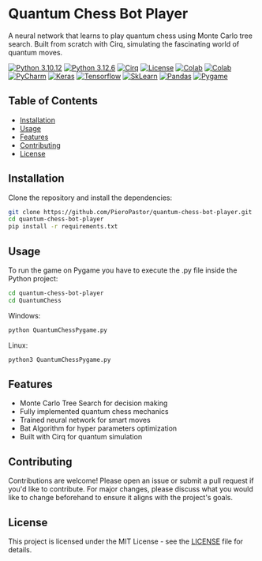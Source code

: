 # Quantum Chess Bot Player

A neural network that learns to play quantum chess using Monte Carlo tree search. Built from scratch with Cirq, simulating the fascinating world of quantum moves.

[![Python 3.10.12](https://img.shields.io/badge/AI%20with%20Python-3.10.12-blue)](https://www.python.org/downloads/release/python-31012/)
[![Python 3.12.6](https://img.shields.io/badge/Game%20with%20Python-3.12.6-blue)](https://www.python.org/downloads/release/python-3126/)
[![Cirq](https://img.shields.io/badge/Cirq-1.4-orange)](https://quantumai.google/cirq)
[![License](https://img.shields.io/badge/License-MIT-green)](LICENSE)
[![Colab](https://img.shields.io/badge/Run%20Monte%20Carlo%20on-Colab-yellow)](https://colab.research.google.com/)
[![Colab](https://img.shields.io/badge/Run%20Neural%20Network%20on-Colab-yellow)](https://colab.research.google.com/)
[![PyCharm](https://img.shields.io/badge/Developed%20with-PyCharm-blue)](https://www.jetbrains.com/pycharm/)
[![Keras](https://img.shields.io/badge/ML%20with-Keras-red)](https://keras.io/)
[![Tensorflow](https://img.shields.io/badge/ML%20with-Tensorflow-orange)](https://www.tensorflow.org/)
[![SkLearn](https://img.shields.io/badge/ML%20with-ScikitLearn-skyblue)](https://scikit-learn.org/)
[![Pandas](https://img.shields.io/badge/Data%20Processing%20with-Pandas-green)](https://pandas.pydata.org/)
[![Pygame](https://img.shields.io/badge/Deployed%20with-Pygame-purple)](https://www.pygame.org/)

## Table of Contents
- [Installation](#installation)
- [Usage](#usage)
- [Features](#features)
- [Contributing](#contributing)
- [License](#license)

## Installation
Clone the repository and install the dependencies:

```bash
git clone https://github.com/PieroPastor/quantum-chess-bot-player.git
cd quantum-chess-bot-player
pip install -r requirements.txt
```
## Usage
To run the game on Pygame you have to execute the .py file inside the Python project:
```bash
cd quantum-chess-bot-player
cd QuantumChess
```
Windows:
```bash
python QuantumChessPygame.py
```
Linux:
```bash
python3 QuantumChessPygame.py
```
## Features
- Monte Carlo Tree Search for decision making
- Fully implemented quantum chess mechanics
- Trained neural network for smart moves
- Bat Algorithm for hyper parameters optimization
- Built with Cirq for quantum simulation

## Contributing
Contributions are welcome! Please open an issue or submit a pull request if you'd like to contribute. For major changes, please discuss what you would like to change beforehand to ensure it aligns with the project's goals.

## License
This project is licensed under the MIT License - see the [LICENSE](LICENSE) file for details.

